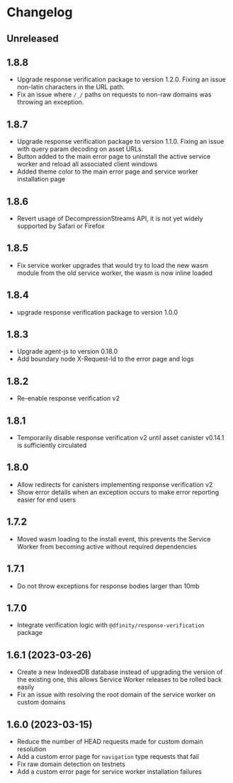 # Changelog

## Unreleased

## 1.8.8

- Upgrade response verification package to version 1.2.0. Fixing an issue non-latin characters in the URL path.
- Fix an issue where `/_/` paths on requests to non-raw domains was throwing an exception.

## 1.8.7

- Upgrade response verification package to version 1.1.0. Fixing an issue with query param decoding on asset URLs.
- Button added to the main error page to uninstall the active service worker and reload all associated client windows
- Added theme color to the main error page and service worker installation page

## 1.8.6

- Revert usage of DecompressionStreams API, it is not yet widely supported by Safari or Firefox

## 1.8.5

- Fix service worker upgrades that would try to load the new wasm module from the old service worker, the wasm is now inline loaded

## 1.8.4

- upgrade response verification package to version 1.0.0

## 1.8.3

- Upgrade agent-js to version 0.18.0
- Add boundary node X-Request-Id to the error page and logs

## 1.8.2

- Re-enable response verification v2

## 1.8.1

- Temporarily disable response verification v2 until asset canister v0.14.1 is sufficiently circulated

## 1.8.0

- Allow redirects for canisters implementing response verification v2
- Show error details when an exception occurs to make error reporting easier for end users

## 1.7.2

- Moved wasm loading to the install event, this prevents the Service Worker from becoming active without required dependencies

## 1.7.1

- Do not throw exceptions for response bodies larger than 10mb

## 1.7.0

- Integrate verification logic with `@dfinity/response-verification` package

## 1.6.1 (2023-03-26)

- Create a new IndexedDB database instead of upgrading the version of the existing one, this allows Service Worker releases to be rolled back easily
- Fix an issue with resolving the root domain of the service worker on custom domains

## 1.6.0 (2023-03-15)

- Reduce the number of HEAD requests made for custom domain resolution
- Add a custom error page for `navigation` type requests that fail
- Fix raw domain detection on testnets
- Add a custom error page for service worker installation failures
